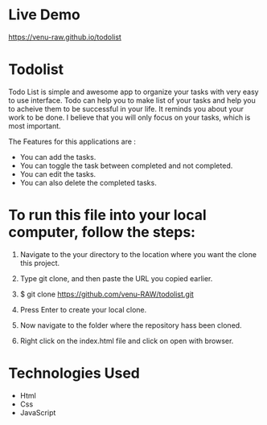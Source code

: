 # Live Demo

  https://venu-raw.github.io/todolist
  
# Todolist

  Todo List is simple and awesome app to organize your tasks with very easy to use interface. Todo can help you to make list of your tasks and help you to acheive     them to be successful in your life. It reminds you about your work to be done. I believe that you will only focus on your tasks, which is most important.
  
  The Features for this applications are : 
  - You can add the tasks.
  - You can toggle the task between completed and not completed.
  - You can edit the tasks.
  - You can also delete the completed tasks.
  
# To run this file into your local computer, follow the steps:

  1. Navigate to the your directory to the location where you want the clone this project.

  2. Type git clone, and then paste the URL you copied earlier.

  3. $ git clone https://github.com/venu-RAW/todolist.git

  4. Press Enter to create your local clone.

  5. Now navigate to the folder where the repository hass been cloned.

  6. Right click on the index.html file and click on open with browser.
	
# Technologies Used

  - Html
  - Css
  - JavaScript 
